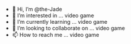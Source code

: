 - 👋 Hi, I’m @the-Jade
- 👀 I’m interested in ... video game
- 🌱 I’m currently learning ... video game
- 💞️ I’m looking to collaborate on ... video game
- 📫 How to reach me ... video game

<!---
the-Jade/the-Jade is a ✨ special ✨ repository because its `README.md` (this file) appears on your GitHub profile.
You can click the Preview link to take a look at your changes.
--->
